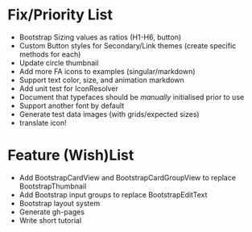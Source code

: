 Fix/Priority List
=============

* Bootstrap Sizing values as ratios (H1-H6, button)
* Custom Button styles for Secondary/Link themes (create specific methods for each)
* Update circle thumbnail
* Add more FA icons to examples (singular/markdown)
* Support text color, size, and animation markdown
* Add unit test for IconResolver
* Document that typefaces should be *manually* initialised prior to use
* Support another font by default
* Generate test data images (with grids/expected sizes)
* translate icon!

Feature (Wish)List
=============

* Add BootstrapCardView and BootstrapCardGroupView to replace BootstrapThumbnail
* Add Bootstrap input groups to replace BootstrapEditText
* Bootstrap layout system
* Generate gh-pages
* Write short tutorial
